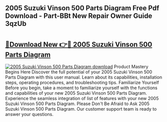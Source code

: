 ## 2005 Suzuki Vinson 500 Parts Diagram Free Pdf Download - Part-BBt New Repair Owner Guide 3qzUb

# <h2><a href="http://dfk4qdt.blite.top/?on=2005+Suzuki+Vinson+500+Parts+Diagram">🔗Download New 👉🔴 2005 Suzuki Vinson 500 Parts Diagram</a></h2>

[![2005 Suzuki Vinson 500 Parts Diagram download](https://i.imgur.com/lujVjoI.png)](http://dfk4qdt.blite.top/?on=2005+Suzuki+Vinson+500+Parts+Diagram)
Product Mastery Begins Here Discover the full potential of your 2005 Suzuki Vinson 500 Parts Diagram with this user manual. Learn about its capabilities, installation steps, operating procedures, and troubleshooting tips. Familiarize Yourself Before you begin, take a moment to familiarize yourself with the functions and capabilities of your new 2005 Suzuki Vinson 500 Parts Diagram. Experience the seamless integration of list of features with your new 2005 Suzuki Vinson 500 Parts Diagram. Please Don't Be Afraid to Ask 2005 Suzuki Vinson 500 Parts Diagram. Our customer support team is ready to answer your questions.
